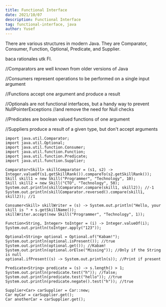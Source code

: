 ```yaml
---
title: Functional Interface
date: 2021/10/07
description: Functional Interface
tag: functional-interface, java
author: Yusef
---
```


There are various structures in modern Java. 
They are Comparator, Consumer, Function, Optional, Predicate, and Supplier.

baca rationales utk FI.

//Comparators are well known from older versions of Java

//Consumers represent operations to be performed on a single input argument

//Functions accept one argument and produce a result

//Optionals are not functional interfaces, but a handy way to prevent NullPointerExceptions
//and remove the need for Null checks

//Predicates are boolean valued functions of one argument

//Suppliers produce a result of a given type, but don't accept arguments

```
import java.util.Comparator;
import java.util.Optional;
import java.util.function.Consumer;
import java.util.function.Function;
import java.util.function.Predicate;
import java.util.function.Supplier;

Comparator<Skill> skillComparator = (s1, s2) -> Integer.valueOf(s1.getSkillRank()).compareTo(s2.getSkillRank());
Skill skill1 = new Skill("Programmer", "Technology", 10);
Skill skill2 = new Skill("CTO", "Technology", 50);
System.out.println(skillComparator.compare(skill1, skill2)); //-1
System.out.println(skillComparator.reversed().compare(skill1, skill2)); //1

Consumer<Skill> skillWriter = (s) -> System.out.println("Hello, your skill is " + s.getSkillName());
skillWriter.accept(new Skill("Programmer", "Technology", 1));

Function<String, Integer> toIntger = (i) -> Integer.valueOf(i);
System.out.println(toIntger.apply("123"));        

Optional<String> optional = Optional.of("Kabam!");
System.out.println(optional.isPresent()); //true
System.out.println(optional.get()); //Kabam!
System.out.println(optional.orElse("Missing")); //Only if the String is null
optional.ifPresent((s) -> System.out.println(s)); //Print if present

Predicate<String> predicate = (s) -> s.length() > 1;
System.out.println(predicate.test("h")); //false;
System.out.println(predicate.test("hello")); //true
System.out.println(predicate.negate().test("h")); //true

Supplier<Car> carSupplier = Car::new;
Car myCar = carSupplier.get();
Car anotherCar = carSupplier.get();
```
